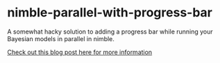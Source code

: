 # nimble-parallel-with-progress-bar
 A somewhat hacky solution to adding a progress bar while running your Bayesian models in parallel in nimble.
 
 [Check out this blog post here for more information](https://masonfidino.com/nimble_parallel_pb/)
 
